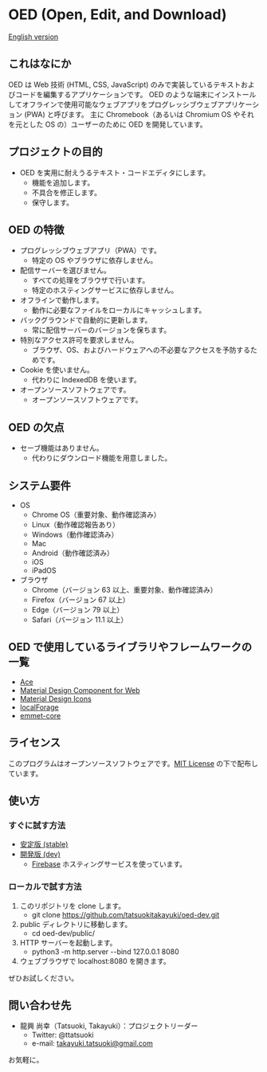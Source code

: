 # OED (Open, Edit, and Download)

[English version](https://github.com/tatsuokitakayuki/oed-dev/blob/master/README.md)

## これはなにか

OED は Web 技術 (HTML, CSS, JavaScript) のみで実装しているテキストおよびコードを編集するアプリケーションです。
OED のような端末にインストールしてオフラインで使用可能なウェブアプリをプログレッシブウェブアプリケーション (PWA) と呼びます。
主に Chromebook（あるいは Chromium OS やそれを元とした OS の）ユーザーのために OED を開発しています。

## プロジェクトの目的

- OED を実用に耐えうるテキスト・コードエディタにします。
    - 機能を追加します。
    - 不具合を修正します。
    - 保守します。

## OED の特徴

- プログレッシブウェブアプリ（PWA）です。
    - 特定の OS やブラウザに依存しません。
- 配信サーバーを選びません。
    - すべての処理をブラウザで行います。
    - 特定のホスティングサービスに依存しません。
- オフラインで動作します。
    - 動作に必要なファイルをローカルにキャッシュします。
- バックグラウンドで自動的に更新します。
    - 常に配信サーバーのバージョンを保ちます。
- 特別なアクセス許可を要求しません。
    - ブラウザ、OS、およびハードウェアへの不必要なアクセスを予防するためです。
- Cookie を使いません。
    - 代わりに IndexedDB を使います。
- オープンソースソフトウェアです。
    - オープンソースソフトウェアです。

## OED の欠点

- セーブ機能はありません。
    - 代わりにダウンロード機能を用意しました。

## システム要件

- OS
    - Chrome OS（重要対象、動作確認済み）
    - Linux（動作確認報告あり）
    - Windows（動作確認済み）
    - Mac
    - Android（動作確認済み）
    - iOS
    - iPadOS
- ブラウザ
    - Chrome（バージョン 63 以上、重要対象、動作確認済み）
    - Firefox（バージョン 67 以上）
    - Edge（バージョン 79 以上）
    - Safari（バージョン 11.1 以上）

## OED で使用しているライブラリやフレームワークの一覧

* [Ace](https://ace.c9.io/)
* [Material Design Component for Web](https://material.io/develop/web/)
* [Material Design Icons](https://google.github.io/material-design-icons/)
* [localForage](https://localforage.github.io/localForage/)
* [emmet-core](https://github.com/cloud9ide/emmet-core)

## ライセンス

このプログラムはオープンソースソフトウェアです。[MIT License](https://github.com/tatsuokitakayuki/oed-dev/blob/master/LICENSE) の下で配布しています。

## 使い方

### すぐに試す方法

- [安定版 (stable)](https://oed.kirari.app/)
- [開発版 (dev)](https://oed.kirari.dev/)
    - [Firebase](https://firebase.google.com/) ホスティングサービスを使っています。

### ローカルで試す方法

1. このリポジトリを clone します。
    - git clone https://github.com/tatsuokitakayuki/oed-dev.git
2. public ディレクトリに移動します。
    - cd oed-dev/public/
3. HTTP サーバーを起動します。
    - python3 -m http.server --bind 127.0.0.1 8080
4. ウェブブラウザで localhost:8080 を開きます。

ぜひお試しください。

## 問い合わせ先

* 龍興 尚幸（Tatsuoki, Takayuki）：プロジェクトリーダー
    - Twitter: @ttatsuoki
    - e-mail: takayuki.tatsuoki@gmail.com

お気軽に。

